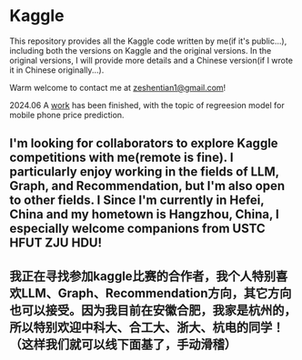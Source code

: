 # Kaggle

This repository provides all the Kaggle code written by me(if it's public...), including both the versions on Kaggle and the original versions. In the original versions, I will provide more details and a Chinese version(if I wrote it in Chinese originally...). 

Warm welcome to contact me at zeshentian1@gmail.com!


2024.06 A [work](https://www.kaggle.com/code/zeshentian1/r2-0-94-nusvr-best-data-cleaning/edit/run/182168303) has been finished, with the topic of regreesion model for mobile phone price prediction.

## I'm looking for collaborators to explore Kaggle competitions with me(remote is fine). I particularly enjoy working in the fields of LLM, Graph, and Recommendation, but I'm also open to other fields. I Since I'm currently in Hefei, China and my hometown is Hangzhou, China, I especially welcome companions from USTC HFUT ZJU HDU!

## 我正在寻找参加kaggle比赛的合作者，我个人特别喜欢LLM、Graph、Recommendation方向，其它方向也可以接受。因为我目前在安徽合肥，我家是杭州的，所以特别欢迎中科大、合工大、浙大、杭电的同学！（这样我们就可以线下面基了，手动滑稽）
